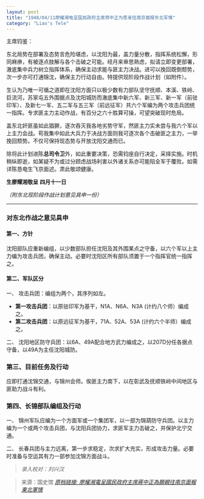 ```yaml
---
layout: post
title: "1948/04/11廖耀湘电呈国民政府主席蒋中正为愿亲往南京面报东北军情"
category: "Liao's Tele"
---
```



主席钧鉴：

东北局势在部署及态势言危险堪虑，以沈阳为最，盖力量分散，指挥系统松懈，形同麻痹，有被逐点肢解与各个击破之可能。经月来审思熟虑，拟请立即变更部署，澈底集中兵力树立指挥体系，确保主动求能与匪主力决战。进可以挽回既倒颓势，次一步亦可打通锦沈，确保主力行动自由。特提供现阶段作战计划（如附件）。

生认为乃唯一可循之道即在沈阳方面只以极少数有力部队坚守抚顺、本溪、铁岭、巨流河，苏家屯五外围据点及沈阳城防而澈底集中新六军、新三军、新一军（前驻印军）、及新七一军、五二军与五三军（前远征军）共六个军编为两个攻击兵团统一指挥。专求匪主力主动作战，有百分之六十胜算可操，可望突破现时危局。

盖东北奸匪虽如此猖獗，逐次吞灭我各地劣势守军，然匪主力实未尝与我六个军以上主力会战。苟我集中如此大兵力于决战方面则我可逐次各个击破匪之主力，一举挽回颓势。不仅可保持现态势与开放沈阳交通而已。

除将此计划进陈**总司令卫**外，如此重要决策，恐需钧座自行决定，采择实施。时机稍纵即逝，如某疑不为或过分顾虑战场利害以外诸关系亦可能陷全军于覆败。如需详陈恳电生飞京面述。肃此敬颂健康。

**生廖耀湘敬呈**
**四月十一日**

*（附东北现阶段作战计划意见具申一份）*

---


### 对东北作战之意见具申

#### 第一、方针

沈阳部队应重新编组，以少数部队担任沈阳及其外围某点之守备，以六个军以上主力编为攻击兵团，确保主动。必要时沈阳区所有部队须置于一个指挥官统一指挥之。

#### 第二、军队区分

一、 攻击兵团：编组为两个，其序列如左。

- **第一攻击兵团**：以原驻印军为基干，N1A、N6A、N3A (计约八个师）编成之。
- **第二攻击兵团**：以原远征军为基干，71A、52A、53A (计约六个半师）编成之。

二、 沈阳地区防守兵团：以6A、49A配合地方武力编成之，以207D分任各据点守备，以49A为主任沈阳城防。

### 第三、目前任务及行动
应即打通沈锦交通，与锦州会师。俟匪主力南下，以在彰武及抚顺铁岭中间地区与匪助力战斗有利。

### 第四、长锦部队编组及行动

一、 锦州军队应编为一个方面军或一个集团军，以一部为锦葫防守兵团。以主力编为一个或两个攻击兵团，与沈阳兵团协力，求匪军主力击破之，并保护北宁交通。

二、 长春兵团与主力远离，第一步求稳定，次求扩大充实，形成攻击力量。必要时准备与空运其有力一部参加沈锦方面战斗。


> *录入校对：刘兴汉*

> 来源：国史馆 [*原档链接: 廖耀湘電呈國民政府主席蔣中正為願親往南京面報東北軍情*](https://ahonline.drnh.gov.tw/index.php?act=Display/image/5885982JuZ0=-Y#e7J)